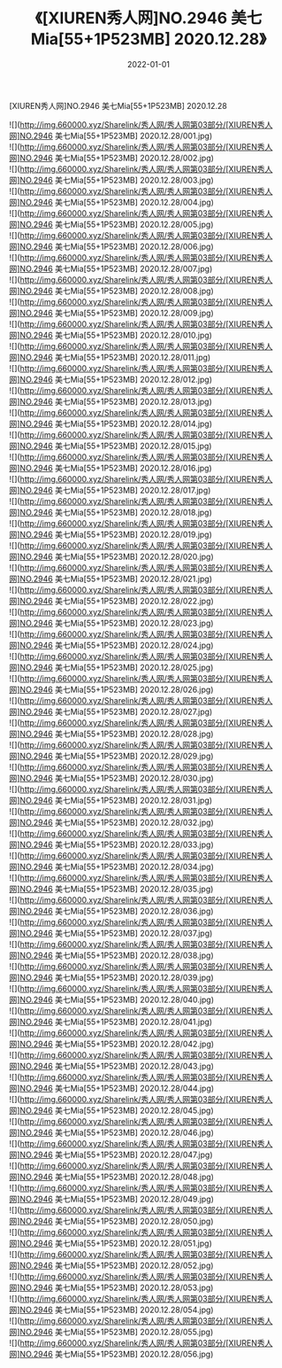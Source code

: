 ﻿---
layout: post
title:  《[XIUREN秀人网]NO.2946 美七Mia[55+1P523MB] 2020.12.28》
date:   2022-01-01
img: http://img.660000.xyz/Sharelink/秀人网/秀人网第03部分/[XIUREN秀人网]NO.2946 美七Mia[55+1P523MB] 2020.12.28/000.jpg
categories: [美女, 清纯, 唯美]
---

[XIUREN秀人网]NO.2946 美七Mia[55+1P523MB] 2020.12.28

 ![](http://img.660000.xyz/Sharelink/秀人网/秀人网第03部分/[XIUREN秀人网]NO.2946 美七Mia[55+1P523MB] 2020.12.28/001.jpg) <br>![](http://img.660000.xyz/Sharelink/秀人网/秀人网第03部分/[XIUREN秀人网]NO.2946 美七Mia[55+1P523MB] 2020.12.28/002.jpg) <br>![](http://img.660000.xyz/Sharelink/秀人网/秀人网第03部分/[XIUREN秀人网]NO.2946 美七Mia[55+1P523MB] 2020.12.28/003.jpg) <br>![](http://img.660000.xyz/Sharelink/秀人网/秀人网第03部分/[XIUREN秀人网]NO.2946 美七Mia[55+1P523MB] 2020.12.28/004.jpg) <br>![](http://img.660000.xyz/Sharelink/秀人网/秀人网第03部分/[XIUREN秀人网]NO.2946 美七Mia[55+1P523MB] 2020.12.28/005.jpg) <br>![](http://img.660000.xyz/Sharelink/秀人网/秀人网第03部分/[XIUREN秀人网]NO.2946 美七Mia[55+1P523MB] 2020.12.28/006.jpg) <br>![](http://img.660000.xyz/Sharelink/秀人网/秀人网第03部分/[XIUREN秀人网]NO.2946 美七Mia[55+1P523MB] 2020.12.28/007.jpg) <br>![](http://img.660000.xyz/Sharelink/秀人网/秀人网第03部分/[XIUREN秀人网]NO.2946 美七Mia[55+1P523MB] 2020.12.28/008.jpg) <br>![](http://img.660000.xyz/Sharelink/秀人网/秀人网第03部分/[XIUREN秀人网]NO.2946 美七Mia[55+1P523MB] 2020.12.28/009.jpg) <br>![](http://img.660000.xyz/Sharelink/秀人网/秀人网第03部分/[XIUREN秀人网]NO.2946 美七Mia[55+1P523MB] 2020.12.28/010.jpg) <br>![](http://img.660000.xyz/Sharelink/秀人网/秀人网第03部分/[XIUREN秀人网]NO.2946 美七Mia[55+1P523MB] 2020.12.28/011.jpg) <br>![](http://img.660000.xyz/Sharelink/秀人网/秀人网第03部分/[XIUREN秀人网]NO.2946 美七Mia[55+1P523MB] 2020.12.28/012.jpg) <br>![](http://img.660000.xyz/Sharelink/秀人网/秀人网第03部分/[XIUREN秀人网]NO.2946 美七Mia[55+1P523MB] 2020.12.28/013.jpg) <br>![](http://img.660000.xyz/Sharelink/秀人网/秀人网第03部分/[XIUREN秀人网]NO.2946 美七Mia[55+1P523MB] 2020.12.28/014.jpg) <br>![](http://img.660000.xyz/Sharelink/秀人网/秀人网第03部分/[XIUREN秀人网]NO.2946 美七Mia[55+1P523MB] 2020.12.28/015.jpg) <br>![](http://img.660000.xyz/Sharelink/秀人网/秀人网第03部分/[XIUREN秀人网]NO.2946 美七Mia[55+1P523MB] 2020.12.28/016.jpg) <br>![](http://img.660000.xyz/Sharelink/秀人网/秀人网第03部分/[XIUREN秀人网]NO.2946 美七Mia[55+1P523MB] 2020.12.28/017.jpg) <br>![](http://img.660000.xyz/Sharelink/秀人网/秀人网第03部分/[XIUREN秀人网]NO.2946 美七Mia[55+1P523MB] 2020.12.28/018.jpg) <br>![](http://img.660000.xyz/Sharelink/秀人网/秀人网第03部分/[XIUREN秀人网]NO.2946 美七Mia[55+1P523MB] 2020.12.28/019.jpg) <br>![](http://img.660000.xyz/Sharelink/秀人网/秀人网第03部分/[XIUREN秀人网]NO.2946 美七Mia[55+1P523MB] 2020.12.28/020.jpg) <br>![](http://img.660000.xyz/Sharelink/秀人网/秀人网第03部分/[XIUREN秀人网]NO.2946 美七Mia[55+1P523MB] 2020.12.28/021.jpg) <br>![](http://img.660000.xyz/Sharelink/秀人网/秀人网第03部分/[XIUREN秀人网]NO.2946 美七Mia[55+1P523MB] 2020.12.28/022.jpg) <br>![](http://img.660000.xyz/Sharelink/秀人网/秀人网第03部分/[XIUREN秀人网]NO.2946 美七Mia[55+1P523MB] 2020.12.28/023.jpg) <br>![](http://img.660000.xyz/Sharelink/秀人网/秀人网第03部分/[XIUREN秀人网]NO.2946 美七Mia[55+1P523MB] 2020.12.28/024.jpg) <br>![](http://img.660000.xyz/Sharelink/秀人网/秀人网第03部分/[XIUREN秀人网]NO.2946 美七Mia[55+1P523MB] 2020.12.28/025.jpg) <br>![](http://img.660000.xyz/Sharelink/秀人网/秀人网第03部分/[XIUREN秀人网]NO.2946 美七Mia[55+1P523MB] 2020.12.28/026.jpg) <br>![](http://img.660000.xyz/Sharelink/秀人网/秀人网第03部分/[XIUREN秀人网]NO.2946 美七Mia[55+1P523MB] 2020.12.28/027.jpg) <br>![](http://img.660000.xyz/Sharelink/秀人网/秀人网第03部分/[XIUREN秀人网]NO.2946 美七Mia[55+1P523MB] 2020.12.28/028.jpg) <br>![](http://img.660000.xyz/Sharelink/秀人网/秀人网第03部分/[XIUREN秀人网]NO.2946 美七Mia[55+1P523MB] 2020.12.28/029.jpg) <br>![](http://img.660000.xyz/Sharelink/秀人网/秀人网第03部分/[XIUREN秀人网]NO.2946 美七Mia[55+1P523MB] 2020.12.28/030.jpg) <br>![](http://img.660000.xyz/Sharelink/秀人网/秀人网第03部分/[XIUREN秀人网]NO.2946 美七Mia[55+1P523MB] 2020.12.28/031.jpg) <br>![](http://img.660000.xyz/Sharelink/秀人网/秀人网第03部分/[XIUREN秀人网]NO.2946 美七Mia[55+1P523MB] 2020.12.28/032.jpg) <br>![](http://img.660000.xyz/Sharelink/秀人网/秀人网第03部分/[XIUREN秀人网]NO.2946 美七Mia[55+1P523MB] 2020.12.28/033.jpg) <br>![](http://img.660000.xyz/Sharelink/秀人网/秀人网第03部分/[XIUREN秀人网]NO.2946 美七Mia[55+1P523MB] 2020.12.28/034.jpg) <br>![](http://img.660000.xyz/Sharelink/秀人网/秀人网第03部分/[XIUREN秀人网]NO.2946 美七Mia[55+1P523MB] 2020.12.28/035.jpg) <br>![](http://img.660000.xyz/Sharelink/秀人网/秀人网第03部分/[XIUREN秀人网]NO.2946 美七Mia[55+1P523MB] 2020.12.28/036.jpg) <br>![](http://img.660000.xyz/Sharelink/秀人网/秀人网第03部分/[XIUREN秀人网]NO.2946 美七Mia[55+1P523MB] 2020.12.28/037.jpg) <br>![](http://img.660000.xyz/Sharelink/秀人网/秀人网第03部分/[XIUREN秀人网]NO.2946 美七Mia[55+1P523MB] 2020.12.28/038.jpg) <br>![](http://img.660000.xyz/Sharelink/秀人网/秀人网第03部分/[XIUREN秀人网]NO.2946 美七Mia[55+1P523MB] 2020.12.28/039.jpg) <br>![](http://img.660000.xyz/Sharelink/秀人网/秀人网第03部分/[XIUREN秀人网]NO.2946 美七Mia[55+1P523MB] 2020.12.28/040.jpg) <br>![](http://img.660000.xyz/Sharelink/秀人网/秀人网第03部分/[XIUREN秀人网]NO.2946 美七Mia[55+1P523MB] 2020.12.28/041.jpg) <br>![](http://img.660000.xyz/Sharelink/秀人网/秀人网第03部分/[XIUREN秀人网]NO.2946 美七Mia[55+1P523MB] 2020.12.28/042.jpg) <br>![](http://img.660000.xyz/Sharelink/秀人网/秀人网第03部分/[XIUREN秀人网]NO.2946 美七Mia[55+1P523MB] 2020.12.28/043.jpg) <br>![](http://img.660000.xyz/Sharelink/秀人网/秀人网第03部分/[XIUREN秀人网]NO.2946 美七Mia[55+1P523MB] 2020.12.28/044.jpg) <br>![](http://img.660000.xyz/Sharelink/秀人网/秀人网第03部分/[XIUREN秀人网]NO.2946 美七Mia[55+1P523MB] 2020.12.28/045.jpg) <br>![](http://img.660000.xyz/Sharelink/秀人网/秀人网第03部分/[XIUREN秀人网]NO.2946 美七Mia[55+1P523MB] 2020.12.28/046.jpg) <br>![](http://img.660000.xyz/Sharelink/秀人网/秀人网第03部分/[XIUREN秀人网]NO.2946 美七Mia[55+1P523MB] 2020.12.28/047.jpg) <br>![](http://img.660000.xyz/Sharelink/秀人网/秀人网第03部分/[XIUREN秀人网]NO.2946 美七Mia[55+1P523MB] 2020.12.28/048.jpg) <br>![](http://img.660000.xyz/Sharelink/秀人网/秀人网第03部分/[XIUREN秀人网]NO.2946 美七Mia[55+1P523MB] 2020.12.28/049.jpg) <br>![](http://img.660000.xyz/Sharelink/秀人网/秀人网第03部分/[XIUREN秀人网]NO.2946 美七Mia[55+1P523MB] 2020.12.28/050.jpg) <br>![](http://img.660000.xyz/Sharelink/秀人网/秀人网第03部分/[XIUREN秀人网]NO.2946 美七Mia[55+1P523MB] 2020.12.28/051.jpg) <br>![](http://img.660000.xyz/Sharelink/秀人网/秀人网第03部分/[XIUREN秀人网]NO.2946 美七Mia[55+1P523MB] 2020.12.28/052.jpg) <br>![](http://img.660000.xyz/Sharelink/秀人网/秀人网第03部分/[XIUREN秀人网]NO.2946 美七Mia[55+1P523MB] 2020.12.28/053.jpg) <br>![](http://img.660000.xyz/Sharelink/秀人网/秀人网第03部分/[XIUREN秀人网]NO.2946 美七Mia[55+1P523MB] 2020.12.28/054.jpg) <br>![](http://img.660000.xyz/Sharelink/秀人网/秀人网第03部分/[XIUREN秀人网]NO.2946 美七Mia[55+1P523MB] 2020.12.28/055.jpg) <br>![](http://img.660000.xyz/Sharelink/秀人网/秀人网第03部分/[XIUREN秀人网]NO.2946 美七Mia[55+1P523MB] 2020.12.28/056.jpg) <br>